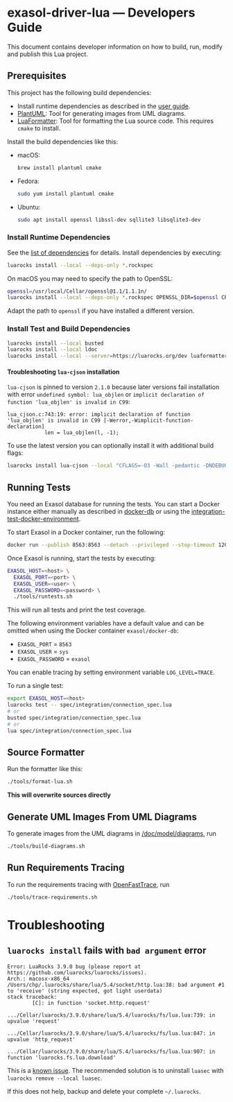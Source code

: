 # exasol-driver-lua &mdash; Developers Guide

This document contains developer information on how to build, run, modify and publish this Lua project.

## Prerequisites

This project has the following build dependencies:

* Install runtime dependencies as described in the [user guide](../user_guide/user_guide.md#install-runtime-dependencies).
* [PlantUML](https://plantuml.com/): Tool for generating images from UML diagrams.
* [LuaFormatter](https://github.com/Koihik/LuaFormatter): Tool for formatting the Lua source code. This requires `cmake` to install.

Install the build dependencies like this:

* macOS:
    ```sh
    brew install plantuml cmake
    ```
* Fedora:
    ```sh
    sudo yum install plantuml cmake
    ```
* Ubuntu:
    ```sh
    sudo apt install openssl libssl-dev sqllite3 libsqlite3-dev 
    ```

### Install Runtime Dependencies

See the [list of dependencies](../../dependencies.md) for details. Install dependencies by executing:

```sh
luarocks install --local --deps-only *.rockspec
```

On macOS you may need to specify the path to OpenSSL:

```sh
openssl=/usr/local/Cellar/openssl@1.1/1.1.1n/
luarocks install --local --deps-only *.rockspec OPENSSL_DIR=$openssl CRYPTO_DIR=$openssl
```

Adapt the path to `openssl` if you have installed a different version.

### Install Test and Build Dependencies

```sh
luarocks install --local busted
luarocks install --local ldoc
luarocks install --local --server=https://luarocks.org/dev luaformatter
```

#### Troubleshooting `lua-cjson` installation

`lua-cjson` is pinned to version `2.1.0` because later versions fail installation with error `undefined symbol: lua_objlen` or `implicit declaration of function 'lua_objlen' is invalid in C99`:

```
lua_cjson.c:743:19: error: implicit declaration of function 'lua_objlen' is invalid in C99 [-Werror,-Wimplicit-function-declaration]
            len = lua_objlen(l, -1);
```

To use the latest version you can optionally install it with additional build flags:

```sh
luarocks install lua-cjson --local "CFLAGS=-O3 -Wall -pedantic -DNDEBUG -DLUA_COMPAT_5_3"
```

## Running Tests

You need an Exasol database for running the tests. You can start a Docker instance either manually as described in [docker-db](https://github.com/EXASOL/docker-db) or using the [integration-test-docker-environment](https://github.com/exasol/integration-test-docker-environment).

To start Exasol in a Docker container, run the following:

```sh
docker run --publish 8563:8563 --detach --privileged --stop-timeout 120 exasol/docker-db:8.27.0
```

Once Exasol is running, start the tests by executing:

```sh
EXASOL_HOST=<host> \
  EXASOL_PORT=<port> \
  EXASOL_USER=<user> \
  EXASOL_PASSWORD=<password> \
  ./tools/runtests.sh
```

This will run all tests and print the test coverage.

The following environment variables have a default value and can be omitted when using the Docker container `exasol/docker-db`:

* `EXASOL_PORT` = `8563`
* `EXASOL_USER` = `sys`
* `EXASOL_PASSWORD` = `exasol`

You can enable tracing by setting environment variable `LOG_LEVEL=TRACE`.

To run a single test:

```sh
export EXASOL_HOST=<host>
luarocks test -- spec/integration/connection_spec.lua
# or
busted spec/integration/connection_spec.lua
# or
lua spec/integration/connection_spec.lua
```

## Source Formatter

Run the formatter like this:

```sh
./tools/format-lua.sh
```

**This will overwrite sources directly**

## Generate UML Images From UML Diagrams

To generate images from the UML diagrams in [/doc/model/diagrams](../model/diagrams/), run

```sh
./tools/build-diagrams.sh
```

## Run Requirements Tracing

To run the requirements tracing with [OpenFastTrace](https://github.com/itsallcode/openfasttrace), run

```sh
./tools/trace-requirements.sh
```

# Troubleshooting

## `luarocks install` fails with `bad argument` error

```
Error: LuaRocks 3.9.0 bug (please report at https://github.com/luarocks/luarocks/issues).
Arch.: macosx-x86_64
/Users/chp/.luarocks/share/lua/5.4/socket/http.lua:38: bad argument #1 to 'receive' (string expected, got light userdata)
stack traceback:
        [C]: in function 'socket.http.request'
        .../Cellar/luarocks/3.9.0/share/lua/5.4/luarocks/fs/lua.lua:739: in upvalue 'request'
        .../Cellar/luarocks/3.9.0/share/lua/5.4/luarocks/fs/lua.lua:847: in upvalue 'http_request'
        .../Cellar/luarocks/3.9.0/share/lua/5.4/luarocks/fs/lua.lua:907: in function 'luarocks.fs.lua.download'
```

This is a [known issue](https://github.com/luarocks/luarocks/issues/1302). The recommended solution is to uninstall `luasec` with `luarocks remove --local luasec`.

If this does not help, backup and delete your complete `~/.luarocks`.

